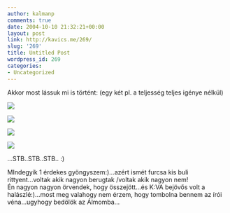```yaml
---
author: kalmanp
comments: true
date: 2004-10-10 21:32:21+00:00
layout: post
link: http://kavics.me/269/
slug: '269'
title: Untitled Post
wordpress_id: 269
categories:
- Uncategorized
---
```


Akkor most lássuk mi is történt: (egy két pl. a teljesség teljes igénye nélkül)




![](http://kavics.freeblog.hu/Files/hb2.jpg)




![](http://kavics.freeblog.hu/Files/hb1.jpg)




![](http://kavics.freeblog.hu/Files/hb4.jpg)




![](http://kavics.freeblog.hu/Files/hb3.jpg)




...STB..STB..STB.. :)




MIndegyik 1 érdekes gyöngyszem:)...azért ismét furcsa kis buli rittyent...voltak akik nagyon berugtak /voltak akik nagyon nem!  
Én nagyon nagyon örvendek, hogy összejött...és K:VA bejövős volt a halászlé:)...most meg valahogy nem érzem, hogy tombolna bennem az írói véna...ugyhogy bedölök az Álmomba...  

